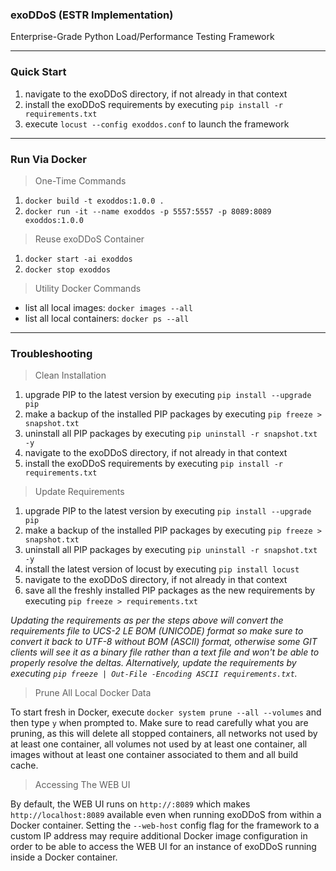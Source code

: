 ### exoDDoS (ESTR Implementation)
Enterprise-Grade Python Load/Performance Testing Framework

***

### Quick Start

1. navigate to the exoDDoS directory, if not already in that context
2. install the exoDDoS requirements by executing `pip install -r requirements.txt`
3. execute `locust --config exoddos.conf` to launch the framework

***

### Run Via Docker

> One-Time Commands

1. `docker build -t exoddos:1.0.0 .`
2. `docker run -it --name exoddos -p 5557:5557 -p 8089:8089 exoddos:1.0.0`

> Reuse exoDDoS Container

1. `docker start -ai exoddos`
2. `docker stop exoddos`

> Utility Docker Commands

- list all local images: `docker images --all`
- list all local containers: `docker ps --all`

***

### Troubleshooting

> Clean Installation

1. upgrade PIP to the latest version by executing `pip install --upgrade pip`
2. make a backup of the installed PIP packages by executing `pip freeze > snapshot.txt`
3. uninstall all PIP packages by executing `pip uninstall -r snapshot.txt -y`
4. navigate to the exoDDoS directory, if not already in that context
5. install the exoDDoS requirements by executing `pip install -r requirements.txt`

> Update Requirements

1. upgrade PIP to the latest version by executing `pip install --upgrade pip`
2. make a backup of the installed PIP packages by executing `pip freeze > snapshot.txt`
3. uninstall all PIP packages by executing `pip uninstall -r snapshot.txt -y`
4. install the latest version of locust by executing `pip install locust`
5. navigate to the exoDDoS directory, if not already in that context
6. save all the freshly installed PIP packages as the new requirements by executing `pip freeze > requirements.txt`

*Updating the requirements as per the steps above will convert the requirements file to UCS-2 LE BOM (UNICODE) format so make sure to convert it back to UTF-8 without BOM (ASCII) format, otherwise some GIT clients will see it as a binary file rather than a text file and won't be able to properly resolve the deltas. Alternatively, update the requirements by executing `pip freeze | Out-File -Encoding ASCII requirements.txt`.*

> Prune All Local Docker Data

To start fresh in Docker, execute `docker system prune --all --volumes` and then type `y` when prompted to. Make sure to read carefully what you are pruning, as this will delete all stopped containers, all networks not used by at least one container, all volumes not used by at least one container, all images without at least one container associated to them and all build cache.

> Accessing The WEB UI

By default, the WEB UI runs on `http://:8089` which makes `http://localhost:8089` available even when running exoDDoS from within a Docker container. Setting the `--web-host` config flag for the framework to a custom IP address may require additional Docker image configuration in order to be able to access the WEB UI for an instance of exoDDoS running inside a Docker container.
